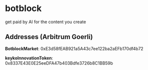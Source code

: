 # botblock
get paid by AI for the content you create
## Addresses (Arbitrum Goerli)
**BotblockMarket**: 0xE3d58fEAB921a5A43c7ee122ba2aEFb170df4b72

**keykoInnovationToken**: 0x8337E43E0E25eeDFA47b403Bdfe3726b8C1BB59b
